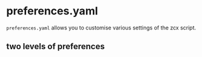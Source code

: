 # preferences.yaml

`preferences.yaml` allows you to customise various settings of the zcx script. 

## two levels of preferences
